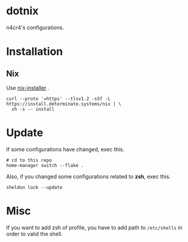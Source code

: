 # dotnix

n4cr4's configurations.

# Installation

## Nix

Use [nix-installer](https://github.com/DeterminateSystems/nix-installer) .

```
curl --proto '=https' --tlsv1.2 -sSf -L https://install.determinate.systems/nix | \
  sh -s -- install
```

# Update

If some configurations have changed, exec this.

```
# cd to this repo
home-manager switch --flake .
```

Also, if you changed some configurations related to **zsh**, exec this.

```
sheldon lock --update
```

# Misc

If you want to add zsh of profile, you have to add path to `/etc/shells` in order to valid the shell.
